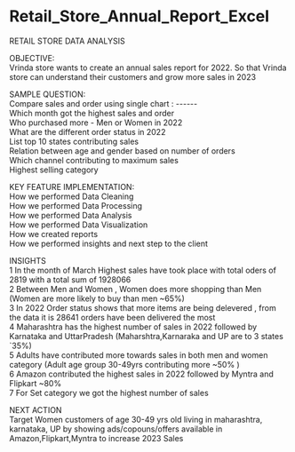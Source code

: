 # Retail_Store_Annual_Report_Excel

RETAIL STORE DATA ANALYSIS																
																
OBJECTIVE:																
Vrinda store wants to create an annual sales report for 2022. So that Vrinda store can understand their customers and grow more sales in 2023 																
																
SAMPLE QUESTION:																
Compare sales and order using single chart :   ------																
Which month got the highest sales and order																
Who purchased more - Men or Women in 2022																
What are the different order status in 2022																
List top 10 states contributing sales 																
Relation between age and gender based on number of orders																
Which channel contributing to maximum sales 																
Highest selling category																
																
KEY FEATURE IMPLEMENTATION:																
How we performed Data Cleaning																
How we performed Data Processing																
How we performed Data Analysis																
How we performed Data Visualization																
How we created reports																
How we performed insights and next step to the client	


INSIGHTS 					
1	In the month of March Highest sales have took place with total oders of 2819 with a total sum of 1928066				
2	Between Men and Women , Women does more shopping than Men (Women are more likely to buy than men ~65%)				
3	In 2022 Order status shows that more items are being delevered , from the data it is 28641 orders have been delivered the most				
4	Maharashtra has the highest number of sales in 2022 followed by Karnataka and UttarPradesh (Maharshtra,Karnaraka and UP are to 3 states `35%)				
5	Adults have contributed more towards sales in both men and women category (Adult age group 30-49yrs contributing more ~50% )				
6	Amazon contributed the highest sales in 2022 followed by Myntra and Flipkart ~80%				
7	For Set category we got the highest number of sales 				
					
					
NEXT ACTION					
Target Women customers of age 30-49 yrs old living in maharashtra, karnataka, UP by showing ads/copouns/offers available in Amazon,Flipkart,Myntra to increase 2023 Sales 				
